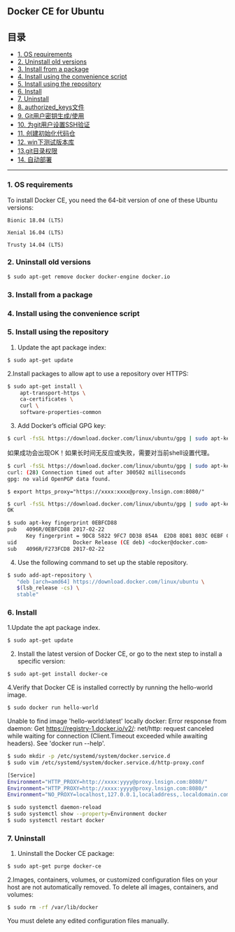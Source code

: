 ## Docker CE for Ubuntu

## 目录
* [1. OS requirements](#1)
* [2. Uninstall old versions](#2)
* [3. Install from a package](#3)
* [4. Install using the convenience script](#4)
* [5. Install using the repository](#5) 
* [6. Install](#6)
* [7. Uninstall](#7)
* [8. authorized_keys文件](#8)
* [9. Git用户密钥生成/使用](#9) 
* [10.  为git用户设置SSH验证](#10)
* [11. 创建初始化代码仓](#11)
* [12. win下测试版本库](#12)
* [13.git目录权限](#13)
* [14. 自动部署](#14)

****

### 1. OS requirements
To install Docker CE, you need the 64-bit version of one of these Ubuntu versions:

    Bionic 18.04 (LTS)
    
    Xenial 16.04 (LTS)
    
    Trusty 14.04 (LTS)


### 2. Uninstall old versions

```bash
$ sudo apt-get remove docker docker-engine docker.io
```

### 3. Install from a package

### 4. Install using the convenience script

### 5. Install using the repository
1. Update the apt package index:

```bash
$ sudo apt-get update
```

2.Install packages to allow apt to use a repository over HTTPS:

```bash
$ sudo apt-get install \
    apt-transport-https \
    ca-certificates \
    curl \
    software-properties-common
```

3. Add Docker’s official GPG key:

```bash
$ curl -fsSL https://download.docker.com/linux/ubuntu/gpg | sudo apt-key add -
```

如果成功会出现OK！如果长时间无反应或失败，需要对当前shell设置代理。

```bash
$ curl -fsSL https://download.docker.com/linux/ubuntu/gpg | sudo apt-key add -
curl: (28) Connection timed out after 300502 milliseconds
gpg: no valid OpenPGP data found.
```

```bashl
$ export https_proxy="https://xxxx:xxxx@proxy.lnsign.com:8080/"
```
```bash
$ curl -fsSL https://download.docker.com/linux/ubuntu/gpg | sudo apt-key add -
OK
```

```bash
$ sudo apt-key fingerprint 0EBFCD88
pub   4096R/0EBFCD88 2017-02-22
      Key fingerprint = 9DC8 5822 9FC7 DD38 854A  E2D8 8D81 803C 0EBF CD88
uid                  Docker Release (CE deb) <docker@docker.com>
sub   4096R/F273FCD8 2017-02-22
```

4. Use the following command to set up the stable repository. 

```bash
$ sudo add-apt-repository \
   "deb [arch=amd64] https://download.docker.com/linux/ubuntu \
   $(lsb_release -cs) \
   stable"
```

### 6. Install

1.Update the apt package index.

```bash
$ sudo apt-get update
```

2. Install the latest version of Docker CE, or go to the next step to install a specific version:

```bash
$ sudo apt-get install docker-ce
```

4.Verify that Docker CE is installed correctly by running the hello-world image.

```bash
$ sudo docker run hello-world
```

Unable to find image 'hello-world:latest' locally
docker: Error response from daemon: Get https://registry-1.docker.io/v2/: net/http: request canceled while waiting for connection (Client.Timeout exceeded while awaiting headers).
See 'docker run --help'.

```bash
$ sudo mkdir -p /etc/systemd/system/docker.service.d
$ sudo vim /etc/systemd/system/docker.service.d/http-proxy.conf
```

```bash
[Service]
Environment="HTTP_PROXY=http://xxxx:yyyy@proxy.lnsign.com:8080/"
Environment="HTTP_PROXY=http://xxxx:yyyy@proxy.lnsign.com:8080/"
Environment="NO_PROXY=localhost,127.0.0.1,localaddress,.localdomain.com,10.10.163.114"
```

```bash
$ sudo systemctl daemon-reload
$ sudo systemctl show --property=Environment docker
$ sudo systemctl restart docker
```

### 7. Uninstall

1. Uninstall the Docker CE package:

```bash
$ sudo apt-get purge docker-ce
```

2.Images, containers, volumes, or customized configuration files on your host are not automatically removed. To delete all images, containers, and volumes:

```bash
$ sudo rm -rf /var/lib/docker
```

You must delete any edited configuration files manually.
